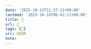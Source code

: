 ```yaml
---
date: '2025-10-13T11:27:11+08:00'
lastmod: '2025-10-14T06:42:21+08:00'
title: 󰖄
url: 󰖄
tags: [𡴋]
src: GHZR
note:
---
```

